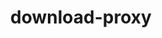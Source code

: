 ---
layout: landing
title: download-proxy
category: Nuxt Module
img: https://raw.githubusercontent.com/maximoospital/download-proxy/master/images/screenshot.png
year: 2023
github: https://github.com/maximoospital/download-proxy
---